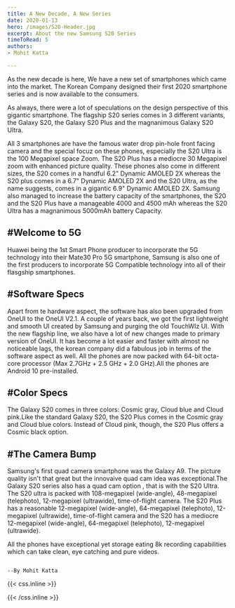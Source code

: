 ```yaml
---
title: A New Decade, A New Series
date: 2020-01-13
hero: /images/S20-Header.jpg
excerpt: About the new Samsung S20 Series
timeToRead: 5
authors: 
- Mohit Katta  

---
```

As the new decade is here, We have a new set of smartphones which came into the market. The Korean Company designed their first 2020 smartphone series and is now available to the consumers.

As always, there were a lot of speculations on the design perspective of this gigantic smartphone. The flagship S20 series comes in 3 different variants, the Galaxy S20, the Galaxy S20 Plus and the magnanimous Galaxy S20 Ultra. 

All 3 smartphones are have the famous water drop pin-hole front facing camera and the special focuz on these phones, especially the S20 Ultra is the 100 Megapixel space Zoom. The S20 Plus has a mediocre 30 Megapixel zoom with enhanced picture quality.
These phones also come in different sizes, the S20 comes in a handful 6.2" Dynamic AMOLED 2X whereas the S20 plus comes in a 6.7" Dynamic AMOLED 2X and the S20 Ultra, as the name suggests, comes in a gigantic 6.9" Dynamic AMOLED 2X.
Samsung also managed to increase the battery capacity of the smartphones, the S20 and the S20 Plus have a manageable 4000 and 4500 mAh whereas the S20 Ultra has a magnanimous 5000mAh battery Capacity.

#Welcome to 5G
--
Huawei being the 1st Smart Phone producer to incorporate the 5G technology into their Mate30 Pro 5G smartphone, Samsung is also one of the first producers to incorporate 5G Compatible technology into all of their flasgship smartphones.

#Software Specs
--
Apart from te hardware aspect, the software has also been upgraded from OneUI to the OneUI V2.1. A couple of years back, we got the first lightweight and smooth UI created by Samsung and purging the old TouchWIz UI. With the new flagship line, we also have a lot of new changes made to primary version of OneUI. It has become a lot easier and faster with almost no noticeable lags, the korean company did a fabulous job in terms of the software aspect as well.
All the phones are now packed with 64-bit octa-core processor (Max 2.7GHz + 2.5 GHz + 2.0 GHz).All the phones are Android 10 pre-installed.

#Color Specs
--
The Galaxy S20 comes in three colors: Cosmic gray, Cloud blue and Cloud pink.Like the standard Galaxy S20, the S20 Plus comes in the Cosmic gray and Cloud blue colors. Instead of Cloud pink, though, the S20 Plus offers a Cosmic black option.

#The Camera Bump
--
Samsung's first quad camera smartphone was the Galaxy A9. The picture quality isn't that great but the innovaive quad cam idea was exceptional.The Galaxy S20 series also has a quad cam option , that is with the S20 Ultra.
The S20 ultra is packed with 108-megapixel (wide-angle), 48-megapixel (telephoto), 12-megapixel (ultrawide), time-of-flight camera.
The S20 Plus has a reasonable 12-megapixel (wide-angle), 64-megapixel (telephoto), 12-megapixel (ultrawide), time-of-flight camera and the S20 has a mediocre 12-megapixel (wide-angle), 64-megapixel (telephoto), 12-megapixel (ultrawide).

All the phones have exceptional yet storage eating 8k recording capabilities which can take clean, eye catching and pure videos.


                                                                                                              --By Mohit Katta  



{{< css.inline >}}
<style>
.canon { background: white; width: 100%; height: auto;}
</style>
{{< /css.inline >}}
